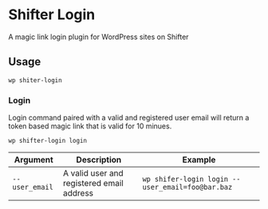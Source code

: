 # Shifter Login

A magic link login plugin for WordPress sites on Shifter

## Usage

`wp shiter-login`

### Login

Login command paired with a valid and registered user email will return a token based magic link that is valid for 10 minues.

`wp shifter-login login`

| Argument       | Description                                | Example                                          |
|----------------|--------------------------------------------|--------------------------------------------------|
| `--user_email` | A valid user and registered email address  | `wp shifer-login login --user_email=foo@bar.baz` |